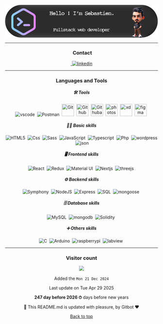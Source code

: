 ![Profile Banner](./images/github-header-image.png)

<hr />

<div align="center">
    <h3> Contact</h3>
    <a href="https://www.linkedin.com/in/s%C3%A9bastien-jeanne-dit-denis-13b15b113/">
        <img src="https://img.shields.io/badge/LinkedIn-0077B5?style=for-the-badge&logo=linkedin&logoColor=white" title="linkedin" alt="linkedin"/>
    </a>
</div>
<hr />

<div align="center">
    <h3>Languages and Tools</h3>
    <h5>🛠️ Tools</h5>
    <img src="https://cdn.jsdelivr.net/gh/devicons/devicon@latest/icons/vscode/vscode-original-wordmark.svg" title="vscode" alt="vscode" width="40" height="40"/>&nbsp;
    <img src="https://cdn.jsdelivr.net/gh/devicons/devicon@latest/icons/postman/postman-original.svg" title="Postman"  alt="Postman" width="40" height="40"/>&nbsp;
    <img src="https://cdn.jsdelivr.net/gh/devicons/devicon@latest/icons/git/git-original.svg" title="Git" **alt="Git" width="40" height="40"/>&nbsp;
    <img src="https://cdn.jsdelivr.net/gh/devicons/devicon@latest/icons/github/github-original-wordmark.svg" title="Github" **alt="Github" width="40" height="40"/>&nbsp;
    <img src="https://cdn.jsdelivr.net/gh/devicons/devicon@latest/icons/githubactions/githubactions-original.svg" title="Githubactions" **alt="Githubactions" width="40" height="40"/>&nbsp;
    <img src="https://cdn.jsdelivr.net/gh/devicons/devicon@latest/icons/photoshop/photoshop-original.svg" title="photoshop" **alt="photoshop" width="40" height="40"/>&nbsp;
    <img src="https://cdn.jsdelivr.net/gh/devicons/devicon@latest/icons/xd/xd-original.svg" title="xd" **alt="xd" width="40" height="40"/>&nbsp;
    <img src="https://cdn.jsdelivr.net/gh/devicons/devicon@latest/icons/figma/figma-original.svg" title="figma" **alt="figma" width="40" height="40"/>&nbsp;
    <h5>👨‍💻 Basic skills </h5>
    <img src="https://cdn.jsdelivr.net/gh/devicons/devicon@latest/icons/html5/html5-original.svg" title="HTML5" alt="HTML5" width="40" height="40"/>&nbsp;
    <img src="https://cdn.jsdelivr.net/gh/devicons/devicon@latest/icons/css3/css3-original.svg" title="Css" alt="Css" width="40" height="40"/>&nbsp;
    <img src="https://cdn.jsdelivr.net/gh/devicons/devicon@latest/icons/sass/sass-original.svg" title="Sass" alt="Sass" width="40" height="40"/>&nbsp;
    <img src="https://cdn.jsdelivr.net/gh/devicons/devicon@latest/icons/javascript/javascript-original.svg" title="JavaScript" alt="JavaScript" width="40" height="40"/>&nbsp;
    <img src="https://cdn.jsdelivr.net/gh/devicons/devicon@latest/icons/typescript/typescript-original.svg" title="Typescript"  alt="Typescript" width="40" height="40"/>&nbsp;
    <img src="https://cdn.jsdelivr.net/gh/devicons/devicon@latest/icons/php/php-original.svg" title="Php"  alt="Php" width="40" height="40"/>&nbsp;
    <img src="https://cdn.jsdelivr.net/gh/devicons/devicon@latest/icons/wordpress/wordpress-original.svg" title="wordpress" alt="wordpress" width="40" height="40"/>&nbsp;
    <img src="https://cdn.jsdelivr.net/gh/devicons/devicon@latest/icons/json/json-original.svg" title="json" alt="json" width="40" height="40"/>&nbsp;
    <h5>🖥️ Frontend skills </h5>
    <img src="https://cdn.jsdelivr.net/gh/devicons/devicon@latest/icons/react/react-original-wordmark.svg" title="React" alt="React" width="40" height="40"/>&nbsp;
    <img src="https://cdn.jsdelivr.net/gh/devicons/devicon@latest/icons/redux/redux-original.svg" title="Redux" alt="Redux " width="40" height="40"/>&nbsp;
    <img src="https://cdn.jsdelivr.net/gh/devicons/devicon@latest/icons/materialui/materialui-original.svg" title="Material UI" alt="Material UI" width="40" height="40"/>&nbsp;
    <img src="https://cdn.jsdelivr.net/gh/devicons/devicon@latest/icons/nextjs/nextjs-original.svg" title="Nextjs"  alt="Nextjs" width="40" height="40"/>&nbsp;
    <img src="https://cdn.jsdelivr.net/gh/devicons/devicon@latest/icons/threejs/threejs-original-wordmark.svg" title="threejs"  alt="threejs" width="40" height="40"/>&nbsp;
    <h5>⚙️ Backend skills </h5>
    <img src="https://cdn.jsdelivr.net/gh/devicons/devicon@latest/icons/symfony/symfony-original-wordmark.svg" title="Symphony"  alt="Symphony" width="40" height="40"/>&nbsp;
    <img src="https://cdn.jsdelivr.net/gh/devicons/devicon@latest/icons/nodejs/nodejs-original-wordmark.svg" title="NodeJS" alt="NodeJS" width="40" height="40"/>&nbsp;
    <img src="https://cdn.jsdelivr.net/gh/devicons/devicon@latest/icons/express/express-original.svg" title="Express" alt="Express" width="40" height="40"/>&nbsp;
    <img src="https://cdn.jsdelivr.net/gh/devicons/devicon@latest/icons/azuresqldatabase/azuresqldatabase-original.svg" title="SQL"  alt="SQL" width="40" height="40"/>&nbsp;
    <img src="https://cdn.jsdelivr.net/gh/devicons/devicon@latest/icons/mongoose/mongoose-original-wordmark.svg" title="mongoose"  alt="mongoose" width="40" height="40"/>&nbsp;
    <h5>🗄️ Database skills </h5>
    <img src="https://cdn.jsdelivr.net/gh/devicons/devicon@latest/icons/mysql/mysql-original-wordmark.svg" title="MySQL"  alt="MySQL" width="40" height="40"/>&nbsp;
    <img src="https://cdn.jsdelivr.net/gh/devicons/devicon@latest/icons/mongodb/mongodb-original-wordmark.svg" title="mongodb"  alt="mongodb" width="40" height="40"/>&nbsp;
    <img src="https://cdn.jsdelivr.net/gh/devicons/devicon@latest/icons/solidity/solidity-original.svg"  title="Solidity" alt="Solidity" width="40" height="40"/>&nbsp;
    <h5>➕ Others skills </h5>
    <img src="https://cdn.jsdelivr.net/gh/devicons/devicon@latest/icons/c/c-original.svg" title="C" alt="C" width="40" height="40"/>&nbsp;
    <img src="https://cdn.jsdelivr.net/gh/devicons/devicon@latest/icons/arduino/arduino-original-wordmark.svg" title="Arduino" alt="Arduino" width="40" height="40"/>&nbsp;
    <img src="https://cdn.jsdelivr.net/gh/devicons/devicon@latest/icons/raspberrypi/raspberrypi-original-wordmark.svg" title="raspberrypi" alt="raspberrypi" width="40" height="40"/>&nbsp;
    <img src="https://cdn.jsdelivr.net/gh/devicons/devicon@latest/icons/labview/labview-original-wordmark.svg" title="labview" alt="labview" width="40" height="40"/>&nbsp;
</div>
<hr />

<!--
Basic skills :

![Static Badge](https://img.shields.io/badge/html5-black?style=for-the-badge&logo=html5&logoColor=white&color=%23FF6600)
![Static Badge](https://img.shields.io/badge/css-black?style=for-the-badge&logo=css3&color=%23663399)
![JavaScript](https://img.shields.io/badge/JavaScript-F7DF1E?style=for-the-badge&logo=javascript&logoColor=black)
![JavaScript](https://img.shields.io/badge/JavaScript-F7DF1E?style=for-the-badge&logo=javascript&logoColor=black)

Frontend skills :


![React](https://img.shields.io/badge/React-61DAFB?style=for-the-badge&logo=react&logoColor=black)

Backend skills :



![Node.js](https://img.shields.io/badge/Node.js-339933?style=for-the-badge&logo=node-dot-js&logoColor=white)

Database skills : 


![Static Badge](https://img.shields.io/badge/solidity-black?style=for-the-badge&logo=solidity&color=%235554d9)

![Python](https://img.shields.io/badge/Python-3776AB?style=for-the-badge&logo=python&logoColor=white)
## Statistiques GitHub
![Contributions](https://github-readme-stats.vercel.app/api?username=votre-nom-d-utilisateur&show_icons=true&theme=radical)
![Langues](https://github-readme-stats.vercel.app/api/top-langs/?username=votre-nom-d-utilisateur&layout=compact&theme=radical)

Here are some ideas to get you started:

- 🔭 I’m currently working on ...
- 🌱 I’m currently learning ...
- 👯 I’m looking to collaborate on ...
- 🤔 I’m looking for help with ...
- 💬 Ask me about ...
- 📫 How to reach me: ...
- 😄 Pronouns: ...
- ⚡ Fun fact: ...
### Visitor count
-->

<div align="center">
<h3>Visitor count</h3>
<img src="https://profile-counter.glitch.me/s-jdd/count.svg" />
<di>

Added the `Mon 21 Dec 2024`

Last update on Tue Apr 29 2025

**247 day before 2026 ⏱** days before new years

🤖 This README.md is updated with pleasure, by Gitbot ❤️

[Back to top](#top)

